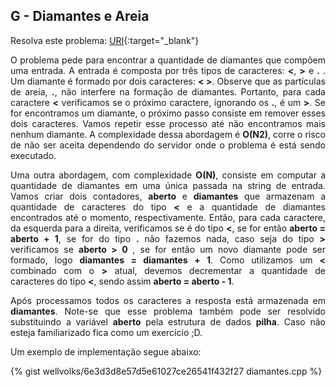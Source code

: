 
## G - Diamantes e Areia

Resolva este problema:
[URI][uri-1069]{:target="_blank"}

<p align="justify">
O problema pede para encontrar a quantidade de diamantes que compõem uma entrada. A entrada é composta por três tipos de caracteres:  <b>&lt;</b>, <b>&gt;</b> e <b>.</b> . Um diamante é formado por dois caracteres: <b>&lt; &gt;</b>. Observe que as partículas de areia, <b>.</b>, não interfere na formação de diamantes. Portanto, para cada caractere <b>&lt;</b> verificamos se o próximo caractere, ignorando os <b>.</b>, é um <b>&gt;</b>. Se for encontramos um diamante, o próximo passo consiste em remover esses dois caracteres. Vamos repetir esse processo até não encontramos mais nenhum diamante. A complexidade dessa abordagem é <b>O(N2)</b>, corre o risco de não ser aceita dependendo do servidor onde o problema é está sendo executado. 
</p>
<p align="justify">
Uma outra abordagem, com complexidade <b>O(N)</b>, consiste em computar a quantidade de diamantes em uma única passada na string de entrada. Vamos criar dois contadores, <b>aberto</b> e <b>diamantes</b> que armazenam a quantidade de caracteres do tipo <b>&lt;</b> e a quantidade de diamantes encontrados até o momento, respectivamente. Então, para cada caractere, da esquerda para a direita, verificamos se é do tipo <b>&lt;</b>, se for então <b>aberto = aberto + 1</b>, se for do tipo <b>.</b> não fazemos nada, caso seja do tipo <b>&gt;</b> verificamos se <b>aberto > 0 </b>, se for então um novo diamante pode ser formado, logo <b>diamantes = diamantes + 1</b>. Como utilizamos um <b>&lt;</b> combinado com o <b>&gt;</b> atual, devemos decrementar a quantidade de caracteres do tipo <b>&lt;</b>, sendo assim <b>aberto = aberto - 1</b>.
</p>
<p align="justify">
Após processamos todos os caracteres a resposta está armazenada em <b>diamantes</b>. Note-se que esse problema também pode ser resolvido substituindo a variável <b>aberto</b> pela estrutura de dados <b>pilha</b>. Caso não esteja familiarizado fica como um exercício ;D.


</p>
Um exemplo de implementação segue abaixo:

{% gist wellvolks/6e3d3d8e57d5e61027ce26541f432f27 diamantes.cpp %}


[uri-1069]:		https://www.urionlinejudge.com.br/judge/pt/problems/view/1069
